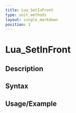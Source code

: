```yaml
---
title: Lua_SetInFront
type: unit_methods
layout: single_markdown
position: 1
---
```


# Lua_SetInFront

## Description

## Syntax

## Usage/Example


